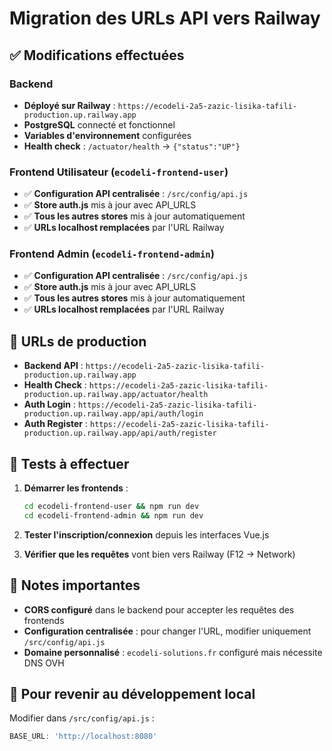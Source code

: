 # Migration des URLs API vers Railway

## ✅ Modifications effectuées

### Backend
- **Déployé sur Railway** : `https://ecodeli-2a5-zazic-lisika-tafili-production.up.railway.app`
- **PostgreSQL** connecté et fonctionnel
- **Variables d'environnement** configurées
- **Health check** : `/actuator/health` → `{"status":"UP"}`

### Frontend Utilisateur (`ecodeli-frontend-user`)
- ✅ **Configuration API centralisée** : `/src/config/api.js`
- ✅ **Store auth.js** mis à jour avec API_URLS
- ✅ **Tous les autres stores** mis à jour automatiquement
- ✅ **URLs localhost remplacées** par l'URL Railway

### Frontend Admin (`ecodeli-frontend-admin`)
- ✅ **Configuration API centralisée** : `/src/config/api.js`
- ✅ **Store auth.js** mis à jour avec API_URLS
- ✅ **Tous les autres stores** mis à jour automatiquement
- ✅ **URLs localhost remplacées** par l'URL Railway

## 🔗 URLs de production

- **Backend API** : `https://ecodeli-2a5-zazic-lisika-tafili-production.up.railway.app`
- **Health Check** : `https://ecodeli-2a5-zazic-lisika-tafili-production.up.railway.app/actuator/health`
- **Auth Login** : `https://ecodeli-2a5-zazic-lisika-tafili-production.up.railway.app/api/auth/login`
- **Auth Register** : `https://ecodeli-2a5-zazic-lisika-tafili-production.up.railway.app/api/auth/register`

## 🚀 Tests à effectuer

1. **Démarrer les frontends** :
   ```bash
   cd ecodeli-frontend-user && npm run dev
   cd ecodeli-frontend-admin && npm run dev
   ```

2. **Tester l'inscription/connexion** depuis les interfaces Vue.js

3. **Vérifier que les requêtes** vont bien vers Railway (F12 → Network)

## 📝 Notes importantes

- **CORS configuré** dans le backend pour accepter les requêtes des frontends
- **Configuration centralisée** : pour changer l'URL, modifier uniquement `/src/config/api.js`
- **Domaine personnalisé** : `ecodeli-solutions.fr` configuré mais nécessite DNS OVH

## 🔧 Pour revenir au développement local

Modifier dans `/src/config/api.js` :
```javascript
BASE_URL: 'http://localhost:8080'
